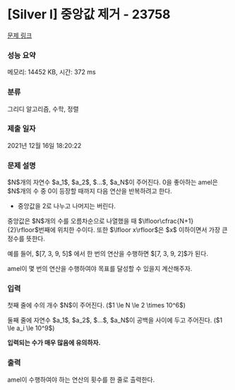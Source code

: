 # [Silver I] 중앙값 제거 - 23758 

[문제 링크](https://www.acmicpc.net/problem/23758) 

### 성능 요약

메모리: 14452 KB, 시간: 372 ms

### 분류

그리디 알고리즘, 수학, 정렬

### 제출 일자

2021년 12월 16일 18:20:22

### 문제 설명

<p>$N$개의 자연수 $a_1$, $a_2$, $...$, $a_N$이 주어진다. 0을 좋아하는 amel은 $N$개의 수 중 0이 등장할 때까지 다음 연산을 반복하려고 한다.</p>

<ul>
	<li>중앙값을 2로 나누고 나머지는 버린다.</li>
</ul>

<p>중앙값은 $N$개의 수를 오름차순으로 나열했을 때 $\lfloor\cfrac{N+1}{2}\rfloor$번째에 위치한 수이다. 또한 $\lfloor x\rfloor$은 $x$ 이하이면서 가장 큰 정수를 뜻한다.</p>

<p>예를 들어, $[7, 3, 9, 5]$ 에서 한 번의 연산을 수행하면 $[7, 3, 9, 2]$가 된다.</p>

<p>amel이 몇 번의 연산을 수행하여야 목표를 달성할 수 있을지 계산해주자.</p>

### 입력 

 <p>첫째 줄에 수의 개수 $N$이 주어진다. ($1 \le N \le 2 \times 10^6$)</p>

<p>둘째 줄에 자연수 $a_1$, $a_2$, $...$, $a_N$이 공백을 사이에 두고 주어진다. ($1 \le a_i \le 10^9$)</p>

<p><strong>입력되는 수가 매우 많음에 유의하자.</strong></p>

### 출력 

 <p>amel이 수행하여야 하는 연산의 횟수를 한 줄로 출력한다.</p>

